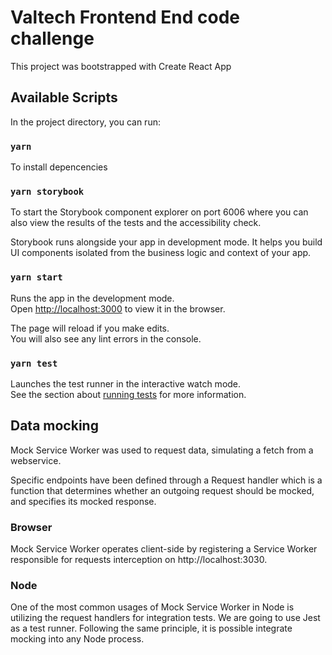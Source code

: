 # Valtech Frontend End code challenge

This project was bootstrapped with Create React App

## Available Scripts

In the project directory, you can run:

### `yarn`

To install depencencies

### `yarn storybook`

To start the Storybook component explorer on port 6006 where you can also view the results of the tests and the accessibility check.

Storybook runs alongside your app in development mode. It helps you build UI components isolated from the business logic and context of your app.

### `yarn start`

Runs the app in the development mode.\
Open [http://localhost:3000](http://localhost:3000) to view it in the browser.

The page will reload if you make edits.\
You will also see any lint errors in the console.

### `yarn test`

Launches the test runner in the interactive watch mode.\
See the section about [running tests](https://facebook.github.io/create-react-app/docs/running-tests) for more information.

## Data mocking

Mock Service Worker was used to request data, simulating a fetch from a webservice.

Specific endpoints have been defined through a Request handler which is a function that determines whether an outgoing request should be mocked, and specifies its mocked response.

### Browser

Mock Service Worker operates client-side by registering a Service Worker responsible for requests interception on http://localhost:3030.

### Node

One of the most common usages of Mock Service Worker in Node is utilizing the request handlers for integration tests. We are going to use Jest as a test runner. Following the same principle, it is possible integrate mocking into any Node process.
